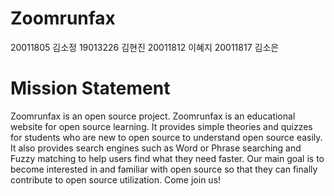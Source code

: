 # Zoomrunfax

20011805 김소정
19013226 김현진
20011812 이혜지
20011817 김소은


# Mission Statement
Zoomrunfax is an open source project.
Zoomrunfax is an educational website for open source learning. It provides simple theories and quizzes for students who are new to open source to understand open source easily. It also provides search engines such as Word or Phrase searching and Fuzzy matching to help users find what they need faster. Our main goal is to become interested in and familiar with open source so that they can finally contribute to open source utilization. Come join us!
